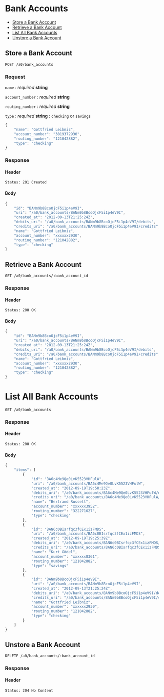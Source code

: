 # Bank Accounts

* [Store a Bank Account](#store-a-bank-account)
* [Retrieve a Bank Account](#retrieve-a-bank-account)
* [List All Bank Accounts](#list-all-bank-accounts)
* [Unstore a Bank Account](#unstore-a-bank-account)


## Store a Bank Account

    POST /a0/bank_accounts

### Request

`name`
: _required_ **string**

`account_number`
: _required_ **string**

`routing_number`
: _required_ **string**

`type`
: _required_ **string**
: `checking` or `savings`

```javascript
{
    "name": "Gottfried Leibniz",
    "account_number": "3819372930",
    "routing_number": "121042882",
    "type": "checking"
}
```

### Response

#### Header

    Status: 201 Created

#### Body

```javascript
{
    "id": "BANm9b8BcoOjcF5i1p4eV9I",
    "uri": "/a0/bank_accounts/BANm9b8BcoOjcF5i1p4eV9I",
    "created_at": "2012-09-13T21:25:24Z",
    "debits_uri": "/a0/bank_accounts/BANm9b8BcoOjcF5i1p4eV9I/debits",
    "credits_uri": "/a0/bank_accounts/BANm9b8BcoOjcF5i1p4eV9I/credits",
    "name": "Gottfried Leibniz",
    "account_number": "xxxxxx2930",
    "routing_number": "121042882",
    "type": "checking"
}
```


## Retrieve a Bank Account

    GET /a0/bank_accounts/:bank_account_id

### Response

#### Header

    Status: 200 OK

#### Body

```javascript
{
    "id": "BANm9b8BcoOjcF5i1p4eV9I",
    "uri": "/a0/bank_accounts/BANm9b8BcoOjcF5i1p4eV9I",
    "created_at": "2012-09-13T21:25:24Z",
    "debits_uri": "/a0/bank_accounts/BANm9b8BcoOjcF5i1p4eV9I/debits",
    "credits_uri": "/a0/bank_accounts/BANm9b8BcoOjcF5i1p4eV9I/credits",
    "name": "Gottfried Leibniz",
    "account_number": "xxxxxx2930",
    "routing_number": "121042882",
    "type": "checking"
}
```


# List All Bank Accounts

    GET /a0/bank_accounts

### Response

#### Header

    Status: 200 OK

#### Body

```javascript
{
    "items": [
        {
            "id": "BA6c4Me9Qe0LvK5523VHFulW",
            "uri": "/a0/bank_accounts/BA6c4Me9Qe0LvK5523VHFulW",
            "created_at": "2012-09-19T19:50:23Z",
            "debits_uri": "/a0/bank_accounts/BA6c4Me9Qe0LvK5523VHFulW/debits",
            "credits_uri": "/a0/bank_accounts/BA6c4Me9Qe0LvK5523VHFulW/credits",
            "name": "Bertrand Russell",
            "account_number": "xxxxxx3952",
            "routing_number": "322271627",
            "type": "checking"
        },
        {
            "id": "BAN6c0BIsrfqc3fCEx1izFMDS",
            "uri": "/a0/bank_accounts/BA6c0BIsrfqc3fCEx1izFMDS",
            "created_at": "2012-09-19T19:25:39Z",
            "debits_uri": "/a0/bank_accounts/BAN6c0BIsrfqc3fCEx1izFMDS/debits",
            "credits_uri": "/a0/bank_accounts/BAN6c0BIsrfqc3fCEx1izFMDS/credits",
            "name": "Kurt Gödel",
            "account_number": "xxxxxx8361",
            "routing_number": "121042882",
            "type": "savings"
        },
        {
            "id": "BANm9b8BcoOjcF5i1p4eV9I",
            "uri": "/a0/bank_accounts/BANm9b8BcoOjcF5i1p4eV9I",
            "created_at": "2012-09-13T21:25:24Z",
            "debits_uri": "/a0/bank_accounts/BANm9b8BcoOjcF5i1p4eV9I/debits",
            "credits_uri": "/a0/bank_accounts/BANm9b8BcoOjcF5i1p4eV9I/credits",
            "name": "Gottfried Leibniz",
            "account_number": "xxxxxx2930",
            "routing_number": "121042882",
            "type": "checking"
        }
    ]
}
```


## Unstore a Bank Account

    DELETE /a0/bank_accounts/:bank_account_id

### Response

#### Header

    Status: 204 No Content
